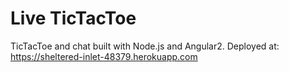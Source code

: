 # Live TicTacToe

TicTacToe and chat built with Node.js and Angular2. Deployed at: https://sheltered-inlet-48379.herokuapp.com
